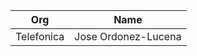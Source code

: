| Org                    | Name                                                |
| -----------------------| ----------------------------------------------------|
| Telefonica | Jose Ordonez-Lucena |

